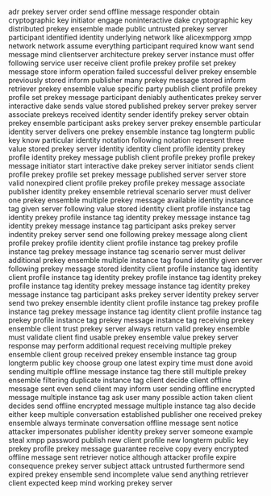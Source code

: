 adr prekey server order send offline message responder obtain cryptographic key initiator engage noninteractive dake cryptographic key distributed prekey ensemble made public untrusted prekey server participant identified identity underlying network like alicexmpporg xmpp network network assume everything participant required know want send message mind clientserver architecture prekey server instance must offer following service user receive client profile prekey profile set prekey message store inform operation failed successful deliver prekey ensemble previously stored inform publisher many prekey message stored inform retriever prekey ensemble value specific party publish client profile prekey profile set prekey message participant deniably authenticates prekey server interactive dake sends value stored published prekey server prekey server associate prekeys received identity sender identify prekey server obtain prekey ensemble participant asks prekey server prekey ensemble particular identity server delivers one prekey ensemble instance tag longterm public key know particular identity notation following notation represent three value stored prekey server identity identity client profile identity prekey profile identity prekey message publish client profile prekey profile prekey message initiator start interactive dake prekey server initiator sends client profile prekey profile set prekey message published server server store valid nonexpired client profile prekey profile prekey message associate publisher identity prekey ensemble retrieval scenario server must deliver one prekey ensemble multiple prekey message available identity instance tag given server following value stored identity client profile instance tag identity prekey profile instance tag identity prekey message instance tag identity prekey message instance tag participant asks prekey server indentity prekey server send one following prekey message along client profile prekey profile identity client profile instance tag prekey profile instance tag prekey message instance tag scenario server must deliver additional prekey ensemble multiple instance tag found identity given server following prekey message stored identity client profile instance tag identity client profile instance tag identity prekey profile instance tag identity prekey profile instance tag identity prekey message instance tag identity prekey message instance tag participant asks prekey server identity prekey server send two prekey ensemble identity client profile instance tag prekey profile instance tag prekey message instance tag identity client profile instance tag prekey profile instance tag prekey message instance tag receiving prekey ensemble client trust prekey server always return valid prekey ensemble must validate client find usable prekey ensemble value prekey server response may perform additional request receiving multiple prekey ensemble client group received prekey ensemble instance tag group longterm public key choose group one latest expiry time must done avoid sending multiple offline message instance tag there still multiple prekey ensemble filtering duplicate instance tag client decide client offline message sent even send client may inform user sending offline encrypted message multiple instance tag ask user many possible action taken client decides send offline encrypted message multiple instance tag also decide either keep multiple conversation established publisher one received prekey ensemble always terminate conversation offline message sent notice attacker impersonates publisher identity prekey server someone example steal xmpp password publish new client profile new longterm public key prekey profile prekey message guarantee receive copy every encrypted offline message sent retriever notice although attacker profile expire consequence prekey server subject attack untrusted furthermore send expired prekey ensemble send incomplete value send anything retriever client expected keep mind working prekey server